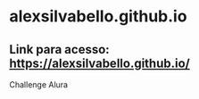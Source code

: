 # alexsilvabello.github.io
## Link para acesso:  https://alexsilvabello.github.io/
Challenge Alura 
